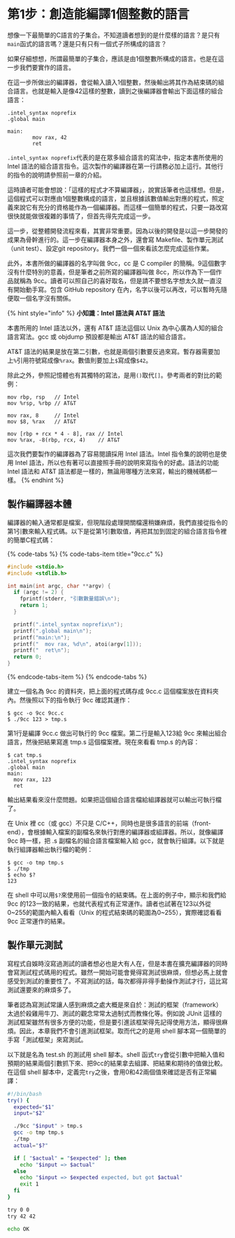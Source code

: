 # 第1步：創造能編譯1個整數的語言

想像一下最簡單的C語言的子集合。不知道讀者想到的是什麼樣的語言？是只有`main`函式的語言嗎？還是只有只有一個式子所構成的語言？

如果仔細想想，所謂最簡單的子集合，應該是由1個整數所構成的語言。也是在這一步我們要實作的語言。

在這一步所做出的編譯器，會從輸入讀入1個整數，然後輸出將其作為結束碼的組合語言。也就是輸入是像42這樣的整數，讀到之後編譯器會輸出下面這樣的組合語言：

```text
.intel_syntax noprefix
.global main

main:
        mov rax, 42
        ret
```

`.intel_syntax noprefix`代表的是在眾多組合語言的寫法中，指定本書所使用的 Intel 語法的組合語言指令。這次製作的編譯器在第一行請務必加上這行。其他行的指令的說明請參照前一章的介紹。

這時讀者可能會想說：「這樣的程式才不算編譯器」，說實話筆者也這樣想。但是，這個程式可以對應由1個整數構成的語言，並且根據該數值輸出對應的程式，照定義來說它有充分的資格能作為一個編譯器。而這樣一個簡單的程式，只要一路改寫很快就能做很複雜的事情了，但首先得先完成這一步。

這一步，從整體開發流程來看，其實非常重要。因為以後的開發是以這一步開發的成果為骨幹進行的。這一步在編譯器本身之外，還會寫 Makefile、製作單元測試（unit test）、設定git repository。我們一個一個來看該怎麼完成這些作業。

此外，本書所做的編譯器的名字叫做 9cc，cc 是 C compiler 的簡稱。9這個數字沒有什麼特別的意義，但是筆者之前所寫的編譯器叫做 8cc，所以作為下一個作品就稱為 9cc。讀者可以照自己的喜好取名，但是請不要想名字想太久就一直沒有開始動手寫。包含 GitHub repository 在內，名字以後可以再改，可以暫時先隨便取一個名字沒有關係。

{% hint style="info" %}
**小知識：Intel 語法與 AT&T 語法**

本書所用的 Intel 語法以外，還有 AT&T 語法這個以 Unix 為中心廣為人知的組合語言寫法。gcc 或 objdump 預設都是輸出 AT&T 語法的組合語言。

AT&T 語法的結果是放在第二引數，也就是兩個引數要反過來寫。暫存器需要加上`%`引用符號寫成像`%rax`。數值則要加上`$`寫成像`$42`。

除此之外，參照記憶體也有其獨特的寫法，是用`()`取代`[]`。參考兩者的對比的範例：

```text
mov rbp, rsp   // Intel
mov %rsp, %rbp // AT&T

mov rax, 8     // Intel
mov $8, %rax   // AT&T

mov [rbp + rcx * 4 - 8], rax // Intel
mov %rax, -8(rbp, rcx, 4)    // AT&T
```

這次我們要製作的編譯器為了容易閱讀採用 Intel 語法。Intel 指令集的說明也是使用 Intel 語法，所以也有著可以直接照手冊的說明來寫指令的好處。語法的功能 Intel 語法和 AT&T 語法都是一樣的，無論用哪種方法來寫，輸出的機械碼都一樣。
{% endhint %}

## 製作編譯器本體

編譯器的輸入通常都是檔案，但現階段處理開關檔還稍嫌麻煩，我們直接從指令的第1引數來輸入程式碼。以下是從第1引數取值，再把其加到固定的組合語言指令裡的簡單C程式碼：

{% code-tabs %}
{% code-tabs-item title="9cc.c" %}
```c
#include <stdio.h>
#include <stdlib.h>

int main(int argc, char **argv) {
  if (argc != 2) {
    fprintf(stderr, "引數數量錯誤\n");
    return 1;
  }

  printf(".intel_syntax noprefix\n");
  printf(".global main\n");
  printf("main:\n");
  printf("  mov rax, %d\n", atoi(argv[1]));
  printf("  ret\n");
  return 0;
}
```
{% endcode-tabs-item %}
{% endcode-tabs %}

建立一個名為 9cc 的資料夾，把上面的程式碼存成 9cc.c 這個檔案放在資料夾內。然後照以下的指令執行 9cc 確認其運作：

```text
$ gcc -o 9cc 9cc.c
$ ./9cc 123 > tmp.s
```

第1行是編譯 9cc.c 做出可執行的 9cc 檔案。第二行是輸入123給 9cc 來輸出組合語言，然後把結果寫進 tmp.s 這個檔案裡。現在來看看 tmp.s 的內容：

```text
$ cat tmp.s
.intel_syntax noprefix
.global main
main:
  mov rax, 123
  ret
```

輸出結果看來沒什麼問題。如果把這個組合語言檔給組譯器就可以輸出可執行檔了。

在 Unix 裡 cc（或 gcc）不只是 C/C++，同時也是很多語言的前端（front-end），會根據輸入檔案的副檔名來執行對應的編譯器或組譯器。所以，就像編譯 9cc 時一樣，把 .s 副檔名的組合語言檔案輸入給 gcc，就會執行組譯。以下就是執行組譯器輸出執行檔的範例：

```text
$ gcc -o tmp tmp.s
$ ./tmp
$ echo $?
123
```

在 shell 中可以用`$?`來使用前一個指令的結束碼。在上面的例子中，顯示和我們給 9cc 的123一致的結果，也就代表程式有正常運作。讀者也試著在123以外從0~255的範圍內輸入看看（Unix 的程式結束碼的範圍為0~255），實際確認看看 9cc 正常運作的結果。

## 製作單元測試

寫程式自娛時沒寫過測試的讀者想必也是大有人在，但是本書在擴充編譯器的同時會寫測試程式碼用的程式。雖然一開始可能會覺得寫測試很麻煩，但想必馬上就會感受到測試的重要性了。不寫測試的話，每次都得非得手動操作測試才行，這比寫測試還要來的麻煩多了。

筆者認為寫測試常讓人感到麻煩之處大概是來自於：測試的框架（framework）太過於殺雞用牛刀、測試的觀念常常太過制式而教條化等。例如說 JUnit 這樣的測試框架雖然有很多方便的功能，但是要引進該框架得先記得使用方法，顯得很麻煩。因此，本章我們不會引進測試框架。取而代之的是用 shell 腳本寫一個簡單的手寫「測試框架」來寫測試。

以下就是名為 test.sh 的測試用 shell 腳本。shell 函式`try`會從引數中把輸入值和預期的結果兩個引數抓下來、把9cc的結果拿去組譯、把結果和期待的值做比較。在這個 shell 腳本中，定義完`try`之後，會用0和42兩個值來確認是否有正常編譯：

```bash
#!/bin/bash
try() {
  expected="$1"
  input="$2"

  ./9cc "$input" > tmp.s
  gcc -o tmp tmp.s
  ./tmp
  actual="$?"

  if [ "$actual" = "$expected" ]; then
    echo "$input => $actual"
  else
    echo "$input => $expected expected, but got $actual"
    exit 1
  fi
}

try 0 0
try 42 42

echo OK
```



